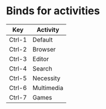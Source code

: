 # Binds for activities
| Key | Activity |
| - | - |
| Ctrl-1 | Default |
| Ctrl-2 | Browser |
| Ctrl-3 | Editor |
| Ctrl-4 | Search |
| Ctrl-5 | Necessity |
| Ctrl-6 | Multimedia |
| Ctrl-7 | Games |


